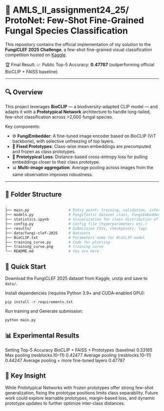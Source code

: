 # 🧬  AMLS_II_assignment24_25/ ProtoNet: Few-Shot Fine-Grained Fungal Species Classification

This repository contains the official implementation of my solution to the **FungiCLEF 2025 Challenge**, a few-shot fine-grained visual classification competition hosted on [Kaggle](https://www.kaggle.com/competitions/fungi-clef-2025).

🏆 Final Result: 
📈 Public Top-5 Accuracy: **0.47787** (outperforming official BioCLIP + FAISS baseline)

---

## 🔍 Overview

This project leverages **BioCLIP** — a biodiversity-adapted CLIP model — and adapts it with a **Prototypical Network** architecture to handle long-tailed, few-shot classification across >2,000 fungal species.

Key components:

- ⚙️ **FungiEmbedder**: A fine-tuned image encoder based on BioCLIP (ViT backbone), with selective unfreezing of top layers.
- 📐 **Fixed Prototypes**: Class-wise mean embeddings are precomputed and frozen as class prototypes.
- 🧠 **Prototypical Loss**: Distance-based cross-entropy loss for pulling embeddings closer to their class prototype.
- 📊 **Multi-image aggregation**: Average pooling across images from the same observation improves robustness.

---

## 📁 Folder Structure

```bash
.
├── main.py                  # Entry point: training, validation, inference
├── models.py                # FungiTastic dataset class, FungiEmbedder and Prototypical Network
├── statistics.ipynb         # Visualization for class distribution of training set
├── config.py                # Config file (hyperparameters etc.)
├── results/                 # Submission CSVs, checkpoints, logs
├── data/fungi-clef-2025     # Datasets
├── BioCLIP.txt              # Parameters name for BioCLIP model
├── training_curve.py        # Code for plotting
├── training_curve.png       # training curve
└── README.md                # You are here
```

## 🚀 Quick Start
Download the FungiCLEF 2025 dataset from Kaggle, unzip and save to `data/`.

Install dependencies (requires Python 3.9+ and CUDA-enabled GPU):
```
pip install -r requirements.txt
```

Run training and Generate submission:
```
python main.py
```
## 📊 Experimental Results

Setting	Top-5 Accuracy
BioCLIP + FAISS + Prototypes (baseline)	0.33185
Max pooling (resblocks.10–11)	0.42477
Average pooling (resblocks.10–11)	0.44247
Average pooling + more fine-tuned layers	0.47787

## 🧠 Key Insight
While Prototypical Networks with frozen prototypes offer strong few-shot generalization, fixing the prototype positions limits class separability. Future work could explore learnable prototypes, margin-based loss, and dynamic prototype updates to further optimize inter-class distances.


